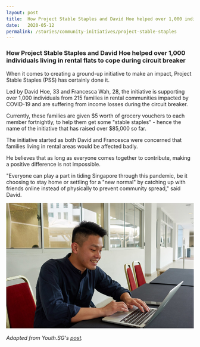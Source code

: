 ```yaml
---
layout: post
title:  How Project Stable Staples and David Hoe helped over 1,000 individuals living in rental flats to cope during circuit breaker
date:   2020-05-12
permalink: /stories/community-initiatives/project-stable-staples
---
```


### How Project Stable Staples and David Hoe helped over 1,000 individuals living in rental flats to cope during circuit breaker

When it comes to creating a ground-up initiative to make an impact, Project Stable Staples (PSS) has certainly done it.

Led by David Hoe, 33 and Francesca Wah, 28, the initiative is supporting over 1,000 individuals from 215 families in rental communities impacted by COVID-19 and are suffering from income losses during the circuit breaker. 

Currently, these families are given $5 worth of grocery vouchers to each member fortnightly, to help them get some "stable staples" - hence the name of the initiative that has raised over $85,000 so far.

The initiative started as both David and Francesca were concerned that families living in rental areas would be affected badly.

He believes that as long as everyone comes together to contribute, making a positive difference is not impossible.

"Everyone can play a part in tiding Singapore through this pandemic, be it choosing to stay home or settling for a "new normal" by catching up with friends online instead of physically to prevent community spread," said David.

![David Hoe](/images/stories/David-hoe.jpg/)

_Adapted from Youth.SG's [post](https://www.youth.sg/Spotted/People/2020/5/How-project-stable-staples-helped-individuals-living-in-rental-flats-to-cope-during-circuit-breaker)._
